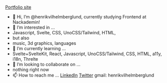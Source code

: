 [Portfolio site](https://henrikvilhelmberglund.com)

- 👋 Hi, I’m @henrikvilhelmberglund, currently studying Frontend at Nackademin!
- 👀 I’m interested in ...
- Javascript, Svelte, CSS, UnoCSS/Tailwind, HTML,
- but also
- music, 3d graphics, languages
- 🌱 I’m currently learning ...
- Svelte+SvelteKit, React, Javascript, UnoCSS/Tailwind, CSS, HTML, a11y, i18n, Threlte
- 💞️ I’m looking to collaborate on ...
- nothing right now
- 📫 How to reach me ...
[LinkedIn](linkedin.com/in/henrikvilhelmberglund)
[Twitter](twitter.com/henrikvberglund)
gmail: henrikvilhelmberglund

<!---
henrikvilhelmberglund/henrikvilhelmberglund is a ✨ special ✨ repository because its `README.md` (this file) appears on your GitHub profile.
You can click the Preview link to take a look at your changes.
--->
